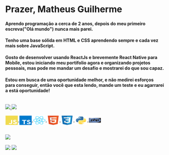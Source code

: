 # Prazer, Matheus Guilherme

#### Aprendo programação a cerca de 2 anos, depois do meu primeiro escreva("Olá mundo") nunca mais parei.
#### Tenho uma base sólida em HTML e CSS aprendendo sempre e cada vez mais sobre JavaScript. 
#### Gosto de desenvolver usando ReactJs e brevemente React Native para Mobile, estou iniciando meu portifolio agora e organizando projetos pessoais, mas pode me mandar um desafio e mostrarei do que sou capaz.
#### Estou em busca de uma oportunidade melhor, e não medirei esforços para conseguir, então você que esta lendo, mande um teste e eu agarrarei a está oportunidade!
<br/>
<div>
  <a href="https://github.com/Theus-Gui-Developer">
  <img height="180em" src="https://github-readme-stats.vercel.app/api?username=Theus-Gui-Developer&show_icons=true&theme=midnight-purple&include_all_commits=true&count_private=true"/>
  <img height="180em" src="https://github-readme-stats.vercel.app/api/top-langs/?username=Theus-Gui-Developer&layout=compact&langs_count=7&theme=midnight-purple"/>
</div>
  
 <div><br>
  <img align="center" alt="Rafa-Js" height="30" width="40" src="https://raw.githubusercontent.com/devicons/devicon/master/icons/javascript/javascript-plain.svg">
  <img align="center" alt="Rafa-Ts" height="30" width="40" src="https://raw.githubusercontent.com/devicons/devicon/master/icons/typescript/typescript-plain.svg">
  <img align="center" alt="Rafa-React" height="30" width="40" src="https://raw.githubusercontent.com/devicons/devicon/master/icons/react/react-original.svg">
  <img align="center" alt="Rafa-HTML" height="30" width="40" src="https://raw.githubusercontent.com/devicons/devicon/master/icons/html5/html5-original.svg">
  <img align="center" alt="Rafa-CSS" height="30" width="40" src="https://raw.githubusercontent.com/devicons/devicon/master/icons/css3/css3-original.svg">
  <img align="center" alt="Rafa-Python" height="30" width="40" src="https://raw.githubusercontent.com/devicons/devicon/master/icons/python/python-original.svg">
  <img align="center" alt="Rafa-Python" height="30" width="40" src="https://raw.githubusercontent.com/devicons/devicon/master/icons/php/php-original.svg">
</div>
  
   ##
 
<div> 
  <a href="https://www.instagram.com/matheuslima3732" target="_blank"><img src="https://img.shields.io/badge/-Instagram-%23E4405F?style=for-the-badge&logo=instagram&logoColor=white" target="_blank"></a>
  
  <a href ="mailto:theus.gui.developer@gmail.com"><img src="https://img.shields.io/badge/-Gmail-%23333?style=for-the-badge&logo=gmail&logoColor=white" target="_blank"></a>
  <a href="https://www.linkedin.com/in/matheus-guilherme-pereira-lima-332552213/" target="_blank"><img src="https://img.shields.io/badge/-LinkedIn-%230077B5?style=for-the-badge&logo=linkedin&logoColor=white" target="_blank"></a> 
  </div>
